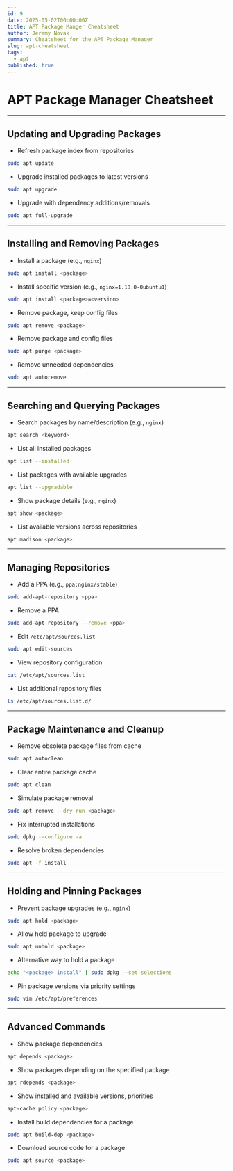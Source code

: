 ```yaml
---
id: 9
date: 2025-05-02T00:00:00Z
title: APT Package Manger Cheatsheet
author: Jeremy Novak
summary: Cheatsheet for the APT Package Manager
slug: apt-cheatsheet
tags:
  - apt
published: true
---
```


# APT Package Manager Cheatsheet

---

## Updating and Upgrading Packages  

- Refresh package index from repositories
```bash
sudo apt update
```

- Upgrade installed packages to latest versions
```bash
sudo apt upgrade
```

- Upgrade with dependency additions/removals
```bash
sudo apt full-upgrade
```
---

## Installing and Removing Packages  

- Install a package (e.g., `nginx`)
```bash
sudo apt install <package>
```

- Install specific version (e.g., `nginx=1.18.0-0ubuntu1`)
```bash
sudo apt install <package>=<version>
```

- Remove package, keep config files
```bash
sudo apt remove <package>
```

- Remove package and config files
```bash
sudo apt purge <package>
```

- Remove unneeded dependencies
```bash
sudo apt autoremove
```
---

## Searching and Querying Packages  

 - Search packages by name/description (e.g., `nginx`)
 ```bash
apt search <keyword>
 ```

- List all installed packages
```bash
apt list --installed
```

- List packages with available upgrades
```bash
apt list --upgradable
```

- Show package details (e.g., `nginx`)
```bash
apt show <package>
```

- List available versions across repositories
```bash
apt madison <package>
```
---

## Managing Repositories

- Add a PPA (e.g., `ppa:nginx/stable`)
```bash
sudo add-apt-repository <ppa>
```

- Remove a PPA
```bash
sudo add-apt-repository --remove <ppa>
```

- Edit `/etc/apt/sources.list`
```bash
sudo apt edit-sources
```

- View repository configuration
```bash
cat /etc/apt/sources.list
```

- List additional repository files
```bash
ls /etc/apt/sources.list.d/
```
---

## Package Maintenance and Cleanup  

- Remove obsolete package files from cache
```bash
sudo apt autoclean
```

- Clear entire package cache
```bash
sudo apt clean
```

- Simulate package removal
```bash
sudo apt remove --dry-run <package>
```

- Fix interrupted installations
```bash
sudo dpkg --configure -a
```

- Resolve broken dependencies
```bash
sudo apt -f install
```
---

## Holding and Pinning Packages  

- Prevent package upgrades (e.g., `nginx`)
```bash
sudo apt hold <package>
```

- Allow held package to upgrade
```bash
sudo apt unhold <package>
```

- Alternative way to hold a package
```bash
echo "<package> install" | sudo dpkg --set-selections
```

- Pin package versions via priority settings
```bash
sudo vim /etc/apt/preferences
```
---

## Advanced Commands  

- Show package dependencies
```bash
apt depends <package>
```

- Show packages depending on the specified package
```bash
apt rdepends <package>
```

- Show installed and available versions, priorities
```bash
apt-cache policy <package>
```

- Install build dependencies for a package
```bash
sudo apt build-dep <package>
```

- Download source code for a package
```bash
sudo apt source <package>
```
